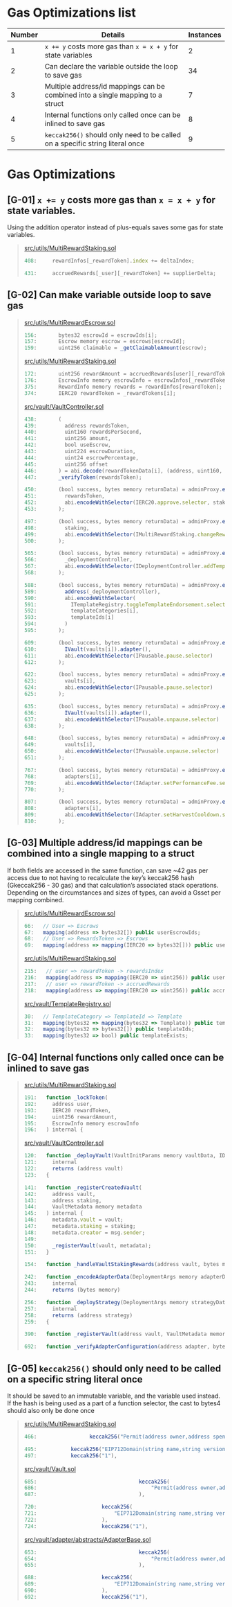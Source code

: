 # Gas Optimizations list

| Number | Details                                                                           | Instances |
| ------ | --------------------------------------------------------------------------------- | --------- |
| 1      | ```x += y``` costs more gas than ```x = x + y``` for state variables              | 2         |
| 2      | Can declare the variable outside the loop to save gas                             | 34         |
| 3      | Multiple address/id mappings can be combined into a single mapping to a struct    | 7        |
| 4      | Internal functions only called once can be inlined to save gas                    | 8         |
| 5      | ```keccak256()``` should only need to be called on a specific string literal once | 9        |






# Gas Optimizations
## [G-01] ```x += y``` costs more gas than ```x = x + y``` for state variables.
Using the addition operator instead of plus-equals saves some gas for state variables.
>[src/utils/MultiRewardStaking.sol](https://github.com/code-423n4/2023-01-popcorn//blob/main/src/utils/MultiRewardStaking.sol)
>```js
>408:     rewardInfos[_rewardToken].index += deltaIndex;
>
>431:     accruedRewards[_user][_rewardToken] += supplierDelta;
>```

## [G-02] Can make variable outside loop to save gas
>[src/utils/MultiRewardEscrow.sol](https://github.com/code-423n4/2023-01-popcorn//blob/main/src/utils/MultiRewardEscrow.sol)
>```js
>156:       bytes32 escrowId = escrowIds[i];
>157:       Escrow memory escrow = escrows[escrowId];
>159:       uint256 claimable = _getClaimableAmount(escrow);
>```
>
>[src/utils/MultiRewardStaking.sol](https://github.com/code-423n4/2023-01-popcorn//blob/main/src/utils/MultiRewardStaking.sol)
>```js
>172:       uint256 rewardAmount = accruedRewards[user][_rewardTokens[i]];
>176:       EscrowInfo memory escrowInfo = escrowInfos[_rewardTokens[i]];
>375:       RewardInfo memory rewards = rewardInfos[rewardToken];
>374:       IERC20 rewardToken = _rewardTokens[i];
>```
>
>[src/vault/VaultController.sol](https://github.com/code-423n4/2023-01-popcorn//blob/main/src/vault/VaultController.sol)
>```js
>438:       (
>439:         address rewardsToken,
>440:         uint160 rewardsPerSecond,
>441:         uint256 amount,
>442:         bool useEscrow,
>443:         uint224 escrowDuration,
>444:         uint24 escrowPercentage,
>445:         uint256 offset
>446:       ) = abi.decode(rewardTokenData[i], (address, uint160, uint256, bool, uint224, uint24, uint256));
>447:       _verifyToken(rewardsToken);
>
>450:       (bool success, bytes memory returnData) = adminProxy.execute(
>451:         rewardsToken,
>452:         abi.encodeWithSelector(IERC20.approve.selector, staking, type(uint256).max)
>453:       );
>
>497:       (bool success, bytes memory returnData) = adminProxy.execute(
>498:         staking,
>499:         abi.encodeWithSelector(IMultiRewardStaking.changeRewardSpeed.selector, rewardTokens[i], rewardsSpeeds[i])
>500:       );
>
>565:       (bool success, bytes memory returnData) = adminProxy.execute(
>566:         _deploymentController,
>567:         abi.encodeWithSelector(IDeploymentController.addTemplateCategory.selector, templateCategories[i])
>568:       );
>
>588:       (bool success, bytes memory returnData) = adminProxy.execute(
>589:         address(_deploymentController),
>590:         abi.encodeWithSelector(
>591:           ITemplateRegistry.toggleTemplateEndorsement.selector,
>592:           templateCategories[i],
>593:           templateIds[i]
>594:         )
>595:       );
>
>609:       (bool success, bytes memory returnData) = adminProxy.execute(
>610:         IVault(vaults[i]).adapter(),
>611:         abi.encodeWithSelector(IPausable.pause.selector)
>612:       );
>
>622:       (bool success, bytes memory returnData) = adminProxy.execute(
>623:         vaults[i],
>624:         abi.encodeWithSelector(IPausable.pause.selector)
>625:       );
>
>635:       (bool success, bytes memory returnData) = adminProxy.execute(
>636:         IVault(vaults[i]).adapter(),
>637:         abi.encodeWithSelector(IPausable.unpause.selector)
>638:       );
>
>648:       (bool success, bytes memory returnData) = adminProxy.execute(
>649:         vaults[i],
>650:         abi.encodeWithSelector(IPausable.unpause.selector)
>651:       );
>
>767:       (bool success, bytes memory returnData) = adminProxy.execute(
>768:         adapters[i],
>769:         abi.encodeWithSelector(IAdapter.setPerformanceFee.selector, performanceFee)
>770:       );
>
>807:       (bool success, bytes memory returnData) = adminProxy.execute(
>808:         adapters[i],
>809:         abi.encodeWithSelector(IAdapter.setHarvestCooldown.selector, harvestCooldown)
>810:       );
>```

## [G-03] Multiple address/id mappings can be combined into a single mapping to a struct
If both fields are accessed in the same function, can save ~42 gas per access due to not having to recalculate the key’s keccak256 hash (Gkeccak256 - 30 gas) and that calculation’s associated stack operations. Depending on the circumstances and sizes of types, can avoid a Gsset per mapping combined.

>[src/utils/MultiRewardEscrow.sol](https://github.com/code-423n4/2023-01-popcorn//blob/main/src/utils/MultiRewardEscrow.sol)
>```js
>66:   // User => Escrows
>67:   mapping(address => bytes32[]) public userEscrowIds;
>68:   // User => RewardsToken => Escrows
>69:   mapping(address => mapping(IERC20 => bytes32[])) public userEscrowIdsByToken;
>```
>
>[src/utils/MultiRewardStaking.sol](https://github.com/code-423n4/2023-01-popcorn//blob/main/src/utils/MultiRewardStaking.sol)
>```js
>215:   // user => rewardToken -> rewardsIndex
>216:   mapping(address => mapping(IERC20 => uint256)) public userIndex;
>217:   // user => rewardToken -> accruedRewards
>218:   mapping(address => mapping(IERC20 => uint256)) public accruedRewards;
>```
>
>[src/vault/TemplateRegistry.sol](https://github.com/code-423n4/2023-01-popcorn//blob/main/src/vault/TemplateRegistry.sol)
>```js
>30:   // TemplateCategory => TemplateId => Template
>31:   mapping(bytes32 => mapping(bytes32 => Template)) public templates;
>32:   mapping(bytes32 => bytes32[]) public templateIds;
>33:   mapping(bytes32 => bool) public templateExists;
>```

## [G-04] Internal functions only called once can be inlined to save gas 
>[src/utils/MultiRewardStaking.sol](https://github.com/code-423n4/2023-01-popcorn//blob/main/src/utils/MultiRewardStaking.sol)
>```js
>191:   function _lockToken(
>192:     address user,
>193:     IERC20 rewardToken,
>194:     uint256 rewardAmount,
>195:     EscrowInfo memory escrowInfo
>196:   ) internal {
>```
>
>[src/vault/VaultController.sol](https://github.com/code-423n4/2023-01-popcorn//blob/main/src/vault/VaultController.sol)
>```js
>120:   function _deployVault(VaultInitParams memory vaultData, IDeploymentController _deploymentController)
>121:     internal
>122:     returns (address vault)
>123:   {
>
>141:   function _registerCreatedVault(
>142:     address vault,
>143:     address staking,
>144:     VaultMetadata memory metadata
>145:   ) internal {
>146:     metadata.vault = vault;
>147:     metadata.staking = staking;
>148:     metadata.creator = msg.sender;
>149: 
>150:     _registerVault(vault, metadata);
>151:   }
>
>154:   function _handleVaultStakingRewards(address vault, bytes memory rewardsData) internal {
>
>242:   function _encodeAdapterData(DeploymentArgs memory adapterData, bytes memory baseAdapterData)
>243:     internal
>244:     returns (bytes memory)
>
>256:   function _deployStrategy(DeploymentArgs memory strategyData, IDeploymentController _deploymentController)
>257:     internal
>258:     returns (address strategy)
>259:   {
>
>390:   function _registerVault(address vault, VaultMetadata memory metadata) internal {
>
>692:   function _verifyAdapterConfiguration(address adapter, bytes32 adapterId) internal view {
>```

## [G-05] ```keccak256()``` should only need to be called on a specific string literal once
It should be saved to an immutable variable, and the variable used instead. If the hash is being used as a part of a function selector, the cast to bytes4 should also only be done once

>[src/utils/MultiRewardStaking.sol](https://github.com/code-423n4/2023-01-popcorn//blob/main/src/utils/MultiRewardStaking.sol)
>```js
>466:                 keccak256("Permit(address owner,address spender,uint256 value,uint256 nonce,uint256 deadline)"),
>
>495:           keccak256("EIP712Domain(string name,string version,uint256 chainId,address verifyingContract)"),
>497:           keccak256("1"),
>```
>
>[src/vault/Vault.sol](https://github.com/code-423n4/2023-01-popcorn//blob/main/src/vault/Vault.sol)
>```js
>685:                                 keccak256(
>686:                                     "Permit(address owner,address spender,uint256 value,uint256 nonce,uint256 deadline)"
>687:                                 ),
>
>720:                     keccak256(
>721:                         "EIP712Domain(string name,string version,uint256 chainId,address verifyingContract)"
>722:                     ),
>724:                     keccak256("1"),
>```
>
>[src/vault/adapter/abstracts/AdapterBase.sol](https://github.com/code-423n4/2023-01-popcorn//blob/main/src/vault/adapter/abstracts/AdapterBase.sol)
>```js
>653:                                 keccak256(
>654:                                     "Permit(address owner,address spender,uint256 value,uint256 nonce,uint256 deadline)"
>655:                                 ),
>
>688:                     keccak256(
>689:                         "EIP712Domain(string name,string version,uint256 chainId,address verifyingContract)"
>690:                     ),
>692:                     keccak256("1"),
>```
